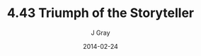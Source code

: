 ---
title: '4.43 Triumph of the Storyteller'
alt: 'Mysteries of the Arcana'
date: '2014-02-24'
author: 'J Gray'
artist: 'Keira'
chapter: '4 In the Beginnings'
filler: false
---